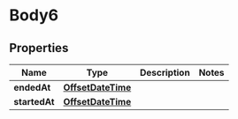 
# Body6

## Properties
Name | Type | Description | Notes
------------ | ------------- | ------------- | -------------
**endedAt** | [**OffsetDateTime**](OffsetDateTime.md) |  | 
**startedAt** | [**OffsetDateTime**](OffsetDateTime.md) |  | 



